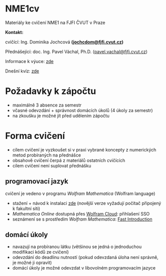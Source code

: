 # NME1cv
Materiály ke cvičení NME1 na FJFI ČVUT v Praze

**Kontakt:**

cvičící: Ing. Dominika Jochcová **([jochcdom@fjfi.cvut.cz](jochcdom@fjfi.cvut.cz))**

Přednášející: doc. Ing. Pavel Váchal, Ph.D. ([pavel.vachal@fjfi.cvut.cz](pavel.vachal@fjfi.cvut.cz))

Informace k výuce: [zde](http://kfe.fjfi.cvut.cz/~vachal/edu/nme/) 

Dnešní kvíz: [zde](https://app.sli.do/event/7sEmwMcuuegDxmARr6qhwy)

# Požadavky k zápočtu

- maximálně 3 absence za semestr
- včasné odevzdání + správnost domácích úkolů (4 úkoly za semestr)
- na zkoušku je možné jít před udělením zápočtu

# Forma cvičení

- cílem cvičení je vyzkoušet si v praxi vybrané koncepty z numerických metod probíraných na přednášce
- obsahově cvičení čerpá z materiálů ostatních cvičících
- cílem cvičení není suplovat přednášku 

## programovací jazyk

cvičení je vedeno v programu *Wolfram Mathematica* (Wolfram language)

- stažení + návod k instalaci [zde](https://download.cvut.cz/) (novější verze vyžadují počítač připojený k fakultní síti)
- *Mathematica Online* dostupná přes [Wolfram Cloud](https://www.wolframcloud.com/): přihlašení SSO
- seznámení se s prostředím *Wolfram Mathematica*: [Fast Introduction](https://www.wolfram.com/language/fast-introduction-for-math-students/en///)

## domácí úkoly

 - navazují na probíranou látku (většinou se jedná o jednoduchou modifikaci kódů ze cvičení)
 - odevzdání do deadlinu nutností (pokud odevzdaná úloha není správně, je možné ji opravit)
 - domácí úkoly je možné odevzdat v libovolném programovacím jazyce
   
